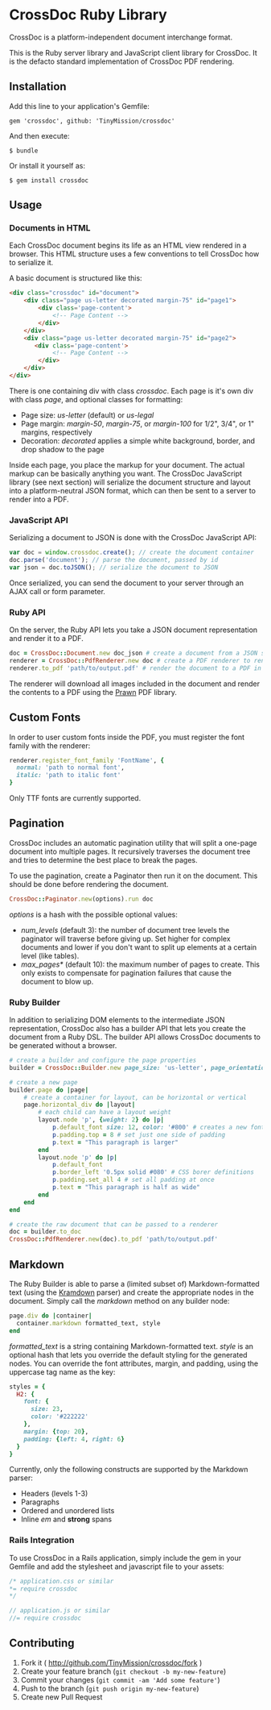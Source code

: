 # CrossDoc Ruby Library

CrossDoc is a platform-independent document interchange format.

This is the Ruby server library and JavaScript client library for CrossDoc.
It is the defacto standard implementation of CrossDoc PDF rendering.

## Installation

Add this line to your application's Gemfile:

    gem 'crossdoc', github: 'TinyMission/crossdoc'

And then execute:

    $ bundle

Or install it yourself as:

    $ gem install crossdoc

## Usage


### Documents in HTML

Each CrossDoc document begins its life as an HTML view rendered in a browser.
This HTML structure uses a few conventions to tell CrossDoc how to serialize it.

A basic document is structured like this:

```html
<div class="crossdoc" id="document">
    <div class="page us-letter decorated margin-75" id="page1">
        <div class='page-content'>
            <!-- Page Content -->
        </div>
    </div>
    <div class="page us-letter decorated margin-75" id="page2">
       <div class='page-content'>
            <!-- Page Content -->
        </div>
    </div>
</div>
```

There is one containing div with class *crossdoc*.
Each page is it's own div with class *page*, and optional classes for formatting:

* Page size: *us-letter* (default) or *us-legal*
* Page margin: *margin-50*, *margin-75*, or *margin-100* for 1/2", 3/4", or 1" margins, respectively
* Decoration: *decorated* applies a simple white background, border, and drop shadow to the page

Inside each page, you place the markup for your document.
The actual markup can be basically anything you want.
The CrossDoc JavaScript library (see next section) will serialize the document structure and layout into a platform-neutral JSON format, which can then be sent to a server to render into a PDF.


### JavaScript API

Serializing a document to JSON is done with the CrossDoc JavaScript API:

```javascript
var doc = window.crossdoc.create(); // create the document container
doc.parse('document'); // parse the document, passed by id
var json = doc.toJSON(); // serialize the document to JSON
```

Once serialized, you can send the document to your server through an AJAX call or form parameter.


### Ruby API

On the server, the Ruby API lets you take a JSON document representation and render it to a PDF.

```ruby
doc = CrossDoc::Document.new doc_json # create a document from a JSON string (or Hash)
renderer = CrossDoc::PdfRenderer.new doc # create a PDF renderer to render the document
renderer.to_pdf 'path/to/output.pdf' # render the document to a PDF in the filesystem
```

The renderer will download all images included in the document and render the contents to a PDF using the [Prawn](http://http://prawnpdf.org/) PDF library.


## Custom Fonts

In order to user custom fonts inside the PDF, you must register the font family with the renderer: 

```ruby
renderer.register_font_family 'FontName', {
  normal: 'path to normal font',
  italic: 'path to italic font'
}
```

Only TTF fonts are currently supported. 


## Pagination

CrossDoc includes an automatic pagination utility that will split a one-page document into multiple pages.
It recursively traverses the document tree and tries to determine the best place to break the pages.

To use the pagination, create a Paginator then run it on the document. This should be done before rendering the document.

```ruby
CrossDoc::Paginator.new(options).run doc
```

_options_ is a hash with the possible optional values:

* _num_levels_ (default 3): the number of document tree levels the paginator will traverse before giving up. Set higher for complex documents and lower if you don't want to split up elements at a certain level (like tables).
* _max_pages*_ (default 10): the maximum number of pages to create. This only exists to compensate for pagination failures that cause the document to blow up.


### Ruby Builder

In addition to serializing DOM elements to the intermediate JSON representation, 
CrossDoc also has a builder API that lets you create the document from a Ruby DSL.
The builder API allows CrossDoc documents to be generated without a browser.

```ruby
# create a builder and configure the page properties
builder = CrossDoc::Builder.new page_size: 'us-letter', page_orientation: 'portrait', page_margin: '0.5in'

# create a new page
builder.page do |page|
    # create a container for layout, can be horizontal or vertical
    page.horizontal_div do |layout|
        # each child can have a layout weight
        layout.node 'p', {weight: 2} do |p|
            p.default_font size: 12, color: '#800' # creates a new font by replacing default font values
            p.padding.top = 8 # set just one side of padding
            p.text = "This paragraph is larger"
        end
        layout.node 'p' do |p|
            p.default_font
            p.border_left '0.5px solid #080' # CSS borer definitions
            p.padding.set_all 4 # set all padding at once
            p.text = "This paragraph is half as wide"
        end
    end
end

# create the raw document that can be passed to a renderer
doc = builder.to_doc
CrossDoc::PdfRenderer.new(doc).to_pdf 'path/to/output.pdf'
```


## Markdown

The Ruby Builder is able to parse a (limited subset of) Markdown-formatted text (using the [Kramdown](https://github.com/gettalong/kramdown/) parser) and create the appropriate nodes in the document. Simply call the _markdown_ method on any builder node: 

```ruby
page.div do |container|
  container.markdown formatted_text, style
end
```

_formatted_text_ is a string containing Markdown-formatted text.
_style_ is an optional hash that lets you override the default styling for the generated nodes.
You can override the font attributes, margin, and padding, using the uppercase tag name as the key:

```ruby
styles = {
  H2: {
    font: {
      size: 23,
      color: '#222222'
    },
    margin: {top: 20},
    padding: {left: 4, right: 6}
  }
}
```

Currently, only the following constructs are supported by the Markdown parser:

* Headers (levels 1-3)
* Paragraphs
* Ordered and unordered lists
* Inline *em* and **strong** spans 


### Rails Integration

To use CrossDoc in a Rails application, simply include the gem in your Gemfile and add the stylesheet and javascript file to your assets:

```css
/* application.css or similar
*= require crossdoc
*/
```

```javascript
// application.js or similar
//= require crossdoc
```



## Contributing

1. Fork it ( http://github.com/TinyMission/crossdoc/fork )
2. Create your feature branch (`git checkout -b my-new-feature`)
3. Commit your changes (`git commit -am 'Add some feature'`)
4. Push to the branch (`git push origin my-new-feature`)
5. Create new Pull Request
